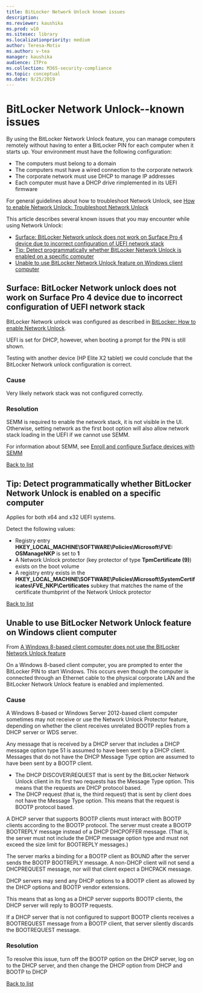 ```yaml
---
title: BitLocker Network Unlock known issues
description: 
ms.reviewer: kaushika
ms.prod: w10
ms.sitesec: library
ms.localizationpriority: medium
author: Teresa-Motiv
ms.author: v-tea
manager: kaushika
audience: ITPro
ms.collection: M365-security-compliance
ms.topic: conceptual
ms.date: 9/25/2019
---
```

# BitLocker Network Unlock--known issues

By using the BitLocker Network Unlock feature, you can manage computers remotely without having to enter a BitLocker PIN for each computer when it starts up. Your environment must have the following configuration:

- The computers must belong to a domain
- The computers must have a wired connection to the corporate network
- The corporate network must use DHCP to manage IP addresses
- Each computer must have a DHCP drive rimplemented in its UEFI firmware

For general guidelines about how to troubleshoot Network Unlock, see [How to enable Network Unlock: Troubleshoot Network Unlock](https://docs.microsoft.com/windows/security/information-protection/bitlocker/bitlocker-how-to-enable-network-unlock#troubleshoot-network-unlock)

This article describes several known issues that you may encounter while using Network Unlock:

<a id="list"></a>

- [Surface: BitLocker Network unlock does not work on Surface Pro 4 device due to incorrect configuration of UEFI network stack](#scenario-1)
- [Tip: Detect programmatically whether BitLocker Network Unlock is enabled on a specific computer](#scenario-2)
- [Unable to use BitLocker Network Unlock feature on Windows client computer](#scenario-4)

## <a id="scenario-1"></a>Surface: BitLocker Network unlock does not work on Surface Pro 4 device due to incorrect configuration of UEFI network stack

BitLocker Network unlock was configured as described in [BitLocker: How to enable Network Unlock](https://docs.microsoft.com/windows/device-security/bitlocker/bitlocker-how-to-enable-network-unlock).

UEFI is set for DHCP, however, when booting a prompt for the PIN is still shown.

Testing with another device (HP Elite X2 tablet) we could conclude that the BitLocker Network unlock configuration is correct.

### Cause

Very likely network stack was not configured correctly.

### Resolution

SEMM is required to enable the network stack, it is not visible in the UI. Otherwise, setting network as the first boot option will also allow network stack loading in the UEFI if we cannot use SEMM.

For information about SEMM, see [Enroll and configure Surface devices with SEMM](https://docs.microsoft.com/surface/enroll-and-configure-surface-devices-with-semm)

[Back to list](#list)

## <a id="scenario-2"></a>Tip: Detect programmatically whether BitLocker Network Unlock is enabled on a specific computer

Applies for both x64 and x32 UEFI systems.

Detect the following values:

- Registry entry **HKEY\_LOCAL\_MACHINE\\SOFTWARE\\Policies\\Microsoft\\FVE: OSManageNKP** is set to **1**
- A Network Unlock protector (key protector of type **TpmCertificate (9)**) exists on the boot volume
- A registry entry exists in the **HKEY\_LOCAL\_MACHINE\\SOFTWARE\\Policies\\Microsoft\\SystemCertificates\\FVE\_NKP\\Certificates** subkey that matches the name of the certificate thumbprint of the Network Unlock protector

[Back to list](#list)

## <a id="scenario-4"></a>Unable to use BitLocker Network Unlock feature on Windows client computer

From [A Windows 8-based client computer does not use the BitLocker Network Unlock feature](https://internal.support.services.microsoft.com/help/2891694/a-windows-8-based-client-computer-does-not-use-the-bitlocker-network-u)

On a Windows 8-based client computer, you are prompted to enter the BitLocker PIN to start Windows. This occurs even though the computer is connected through an Ethernet cable to the physical corporate LAN and the BitLocker Network Unlock feature is enabled and implemented.

### Cause

A Windows 8-based or Windows Server 2012-based client computer sometimes may not receive or use the Network Unlock Protector feature, depending on whether the client receives unrelated BOOTP replies from a DHCP server or WDS server.

Any message that is received by a DHCP server that includes a DHCP message option type 51 is assumed to have been sent by a DHCP client. Messages that do not have the DHCP Message Type option are assumed to have been sent by a BOOTP client.

- The DHCP DISCOVER\REQUEST that is sent by the BitLocker Network Unlock client in its first two requests has the Message Type option. This means that the requests are DHCP protocol based.  
- The DHCP request (that is, the third request) that is sent by client does not have the Message Type option. This means that the request is BOOTP protocol based.

A DHCP server that supports BOOTP clients must interact with BOOTP clients according to the BOOTP protocol. The server must create a BOOTP BOOTREPLY message instead of a DHCP DHCPOFFER message. (That is, the server must not include the DHCP message option type and must not exceed the size limit for BOOTREPLY messages.)

The server marks a binding for a BOOTP client as BOUND after the server sends the BOOTP BOOTREPLY message. A non-DHCP client will not send a DHCPREQUEST message, nor will that client expect a DHCPACK message.

DHCP servers may send any DHCP options to a BOOTP client as allowed by the DHCP options and BOOTP vendor extensions.

This means that as long as a DHCP server supports BOOTP clients, the DHCP server will reply to BOOTP requests.

If a DHCP server that is not configured to support BOOTP clients receives a BOOTREQUEST message from a BOOTP client, that server silently discards the BOOTREQUEST message.

### Resolution

To resolve this issue, turn off the BOOTP option on the DHCP server, log on to the DHCP server, and then change the DHCP option from DHCP and BOOTP to DHCP

[Back to list](#list)
